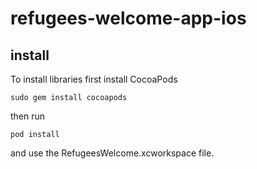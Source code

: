 # refugees-welcome-app-ios

## install

To install libraries first install CocoaPods

```sudo gem install cocoapods```

then run

```pod install```

and use the RefugeesWelcome.xcworkspace file.
